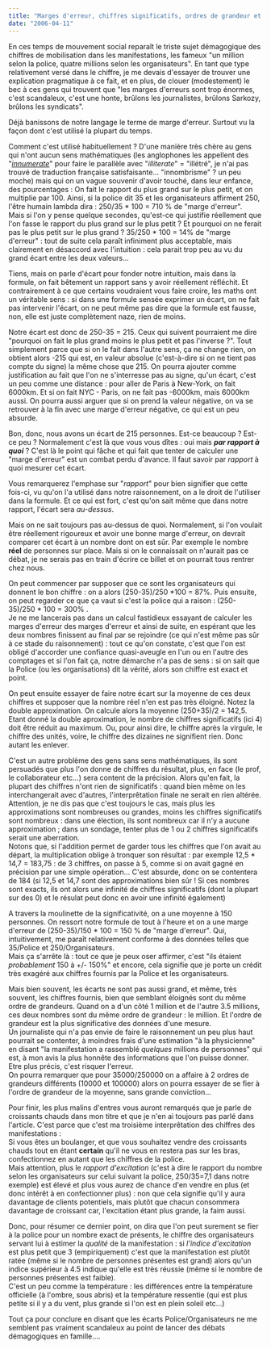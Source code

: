 ```yaml
---
title: "Marges d'erreur, chiffres significatifs, ordres de grandeur et croissants chauds"
date: "2006-04-11"
---
```


En ces temps de mouvement social reparaît le triste sujet démagogique des chiffres de mobilisation dans les manifestations, les fameux "un million selon la police, quatre millions selon les organisateurs". En tant que type relativement versé dans le chiffre, je me devais d'essayer de trouver une explication pragmatique à ce fait, et en plus, de clouer (modestement) le bec à ces gens qui trouvent que "les marges d'erreurs sont trop énormes, c'est scandaleux, c'est une honte, brûlons les journalistes, brûlons Sarkozy, brûlons les syndicats".

Déjà banissons de notre langage le terme de marge d'erreur. Surtout vu la façon dont c'est utilisé la plupart du temps.

Comment c'est utilisé habituellement ? D'une manière très chère au gens qui n'ont aucun sens mathématiques (les anglophones les appellent des "_[innumerate](http://talldarkandmysterious.ca/index.php?s=innumeracy)_" pour faire le parallèle avec "_illiterate_" = "illétré", je n'ai pas trouvé de traduction française satisfaisante... "innombrisme" ? un peu moche) mais qui on un vague souvenir d'avoir touché, dans leur enfance, des pourcentages : On fait le rapport du plus grand sur le plus petit, et on multiplie par 100. 
Ainsi, si la police dit 35 et les organisateurs affirment 250, l'être humain lambda dira : 250/35 \* 100 = 710 % de "marge d'erreur".  
Mais si l'on y pense quelque secondes, qu'est-ce qui justifie réellement que l'on fasse le rapport du plus grand sur le plus petit ? Et pourquoi on ne ferait pas le plus petit sur le plus grand ? 35/250 \* 100 = 14% de "marge d'erreur" : tout de suite cela paraît infiniment plus acceptable, mais clairement en désaccord avec l'intuition : cela parait trop peu au vu du grand écart entre les deux valeurs...

Tiens, mais on parle d'écart pour fonder notre intuition, mais dans la formule, on fait bêtement un rapport sans y avoir réellement réfléchit. Et contrairement à ce que certains voudraient vous faire croire, les maths ont un véritable sens : si dans une formule sensée exprimer un écart, on ne fait pas intervenir l'écart, on ne peut même pas dire que la formule est fausse, non, elle est juste complètement naze, rien de moins.

Notre écart est donc de 250-35 = 215. Ceux qui suivent pourraient me dire "pourquoi on fait le plus grand moins le plus petit et pas l'inverse ?". Tout simplement parce que si on le fait dans l'autre sens, ça ne change rien, on obtient alors -215 qui est, en valeur absolue (c'est-à-dire si on ne tient pas compte du signe) la même chose que 215. On pourra ajouter comme justification au fait que l'on ne s'interresse pas au signe, qu'un écart, c'est un peu comme une distance : pour aller de Paris à New-York, on fait 6000km. Et si on fait NYC - Paris, on ne fait pas -6000km, mais 6000km aussi. On pourra aussi arguer que si on prend la valeur négative, on va se retrouver à la fin avec une marge d'erreur négative, ce qui est un peu absurde.

Bon, donc, nous avons un écart de 215 personnes. Est-ce beaucoup ? Est-ce peu ? Normalement c'est là que vous vous dîtes : oui mais **_par rapport à quoi_** ? C'est là le point qui fâche et qui fait que tenter de calculer une "marge d'erreur" est un combat perdu d'avance. Il faut savoir par _rapport_ à quoi mesurer cet écart.

Vous remarquerez l'emphase sur "_rapport_" pour bien signifier que cette fois-ci, vu qu'on l'a utilisé dans notre raisonnement, on a le droit de l'utiliser dans la formule. Et ce qui est fort, c'est qu'on sait même que dans notre rapport, l'écart sera _au-dessus_.

Mais on ne sait toujours pas au-dessus de quoi. Normalement, si l'on voulait être réellement rigoureux et avoir une bonne marge d'erreur, on devrait comparer cet écart à un nombre dont on est sûr. Par exemple le nombre **réel** de personnes sur place. Mais si on le connaissait on n'aurait pas ce débat, je ne serais pas en train d'écrire ce billet et on pourrait tous rentrer chez nous.

On peut commencer par supposer que ce sont les organisateurs qui donnent le bon chiffre : on a alors (250-35)/250 \*100 = 87%. Puis ensuite, on peut regarder ce que ça vaut si c'est la police qui a raison : (250-35)/250 \* 100 = 300% .  
Je ne me lancerais pas dans un calcul fastidieux essayant de calculer les marges d'erreur des marges d'erreur et ainsi de suite, en espérant que les deux nombres finissent au final par se rejoindre (ce qui n'est même pas sûr à ce stade du raisonnement) : tout ce qu'on constate, c'est que l'on est obligé d'accorder une confiance quasi-aveugle en l'un ou en l'autre des comptages et si l'on fait ça, notre démarche n'a pas de sens : si on sait que la Police (ou les organisations) dit la vérité, alors son chiffre est exact et point.

On peut ensuite essayer de faire notre écart sur la moyenne de ces deux chiffres et supposer que la nombre réel n'en est pas très éloigné. Notez la double approximation. On calcule alors la moyenne (250+35)/2 = 142,5. Etant donné la double aproximation, le nombre de chiffres significatifs (ici 4) doit être réduit au maximum. Ou, pour ainsi dire, le chiffre après la virgule, le chiffre des unités, voire, le chiffre des dizaines ne signifient rien. Donc autant les enlever.

C'est un autre problème des gens sans sens mathématiques, ils sont persuadés que plus l'on donne de chiffres du résultat, plus, en face (le prof, le collaborateur etc...) sera content de la précision. Alors qu'en fait, la plupart des chiffres n'ont rien de significatifs : quand bien même on les interchangerait avec d'autres, l'interprêtation finale ne serait en rien altérée.  
Attention, je ne dis pas que c'est toujours le cas, mais plus les approximations sont nombreuses ou grandes, moins les chiffres significatifs sont nombreux : dans une élection, ils sont nombreux car il n'y a aucune approximation ; dans un sondage, tenter plus de 1 ou 2 chiffres significatifs serait une aberration.  
Notons que, si l'addition permet de garder tous les chiffres que l'on avait au départ, la multiplication oblige à tronquer son résultat : par exemple 12,5 \* 14,7 = 183,75 : de 3 chiffres, on passe à 5, comme si on avait gagné en précision par une simple opération... C'est absurde, donc on se contentera de 184 (si 12,5 et 14,7 sont des approximations bien sûr ! Si ces nombres sont exacts, ils ont alors une infinité de chiffres significatifs (dont la plupart sur des 0) et le résulat peut donc en avoir une infinité également)

A travers la moulinette de la significativité, on a une moyenne à 150 personnes. On ressort notre formule de tout à l'heure et on a une marge d'erreur de (250-35)/150 \* 100 = 150 % de "marge d'erreur". Qui, intuitivement, me paraît relativement conforme à des données telles que 35/Police et 250/Organisateurs.  
Mais ça s'arrête là : tout ce que je peux oser affirmer, c'est "ils étaient _probablement_ 150 à +/- 150%" et encore, cela signifie que je porte un crédit très exagéré aux chiffres fournis par la Police et les organisateurs.

Mais bien souvent, les écarts ne sont pas aussi grand, et même, très souvent, les chiffres fournis, bien que semblant éloignés sont du même ordre de grandeurs. Quand on a d'un côté 1 million et de l'autre 3.5 millions, ces deux nombres sont du même ordre de grandeur : le million. Et l'ordre de grandeur est la plus significative des données d'une mesure.  
Un journaliste qui n'a pas envie de faire le raisonnement un peu plus haut pourrait se contenter, à moindres frais d'une estimation "à la physicienne" en disant "la manifestation a rassemblé _quelques_ millions de personnes" qui est, à mon avis la plus honnête des informations que l'on puisse donner. Etre plus précis, c'est risquer l'erreur.  
On pourra remarquer que pour 35000/250000 on a affaire à 2 ordres de grandeurs différents (10000 et 100000) alors on pourra essayer de se fier à l'ordre de grandeur de la moyenne, sans grande conviction...

Pour finir, les plus malins d'entres vous auront remarqués que je parle de croissants chauds dans mon titre et que je n'en ai toujours pas parlé dans l'article. C'est parce que c'est ma troisième interprêtation des chiffres des manifestations :  
Si vous êtes un boulanger, et que vous souhaitez vendre des croissants chauds tout en étant **certain** qu'il ne vous en restera pas sur les bras, confectionnez en autant que les chiffres de la police.  
Mais attention, plus le _rapport d'excitation_ (c'est à dire le rapport du nombre selon les organisateurs sur celui suivant la police, 250/35=7,1 dans notre exemple) est élevé et plus vous aurez de chance d'en vendre en plus (et donc intérêt à en confectionner plus) : non que cela signifie qu'il y aura davantage de clients potentiels, mais plutôt que chacun consommera davantage de croissant car, l'excitation étant plus grande, la faim aussi.

Donc, pour résumer ce dernier point, on dira que l'on peut surement se fier à la police pour un nombre exact de présents, le chiffre des organisateurs servant lui à estimer la _qualité_ de la manifestation : si _l'indice d'excitation_ est plus petit que 3 (empiriquement) c'est que la manifestation est plutôt ratée (même si le nombre de personnes présentes est grand) alors qu'un indice supérieur à 4.5 indique qu'elle est très réussie (même si le nombre de personnes présentes est faible).  
C'est un peu comme la température : les différences entre la température officielle (à l'ombre, sous abris) et la température ressentie (qui est plus petite si il y a du vent, plus grande si l'on est en plein soleil etc...)

Tout ça pour conclure en disant que les écarts Police/Organisateurs ne me semblent pas vraiment scandaleux au point de lancer des débats démagogiques en famille....
